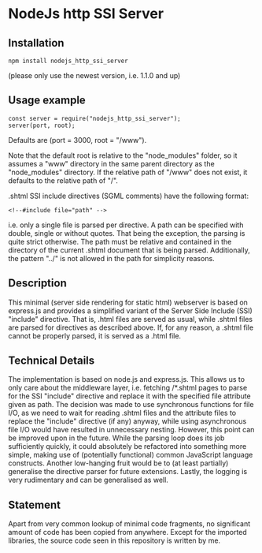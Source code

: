 # NodeJs http SSI Server

## Installation

```
npm install nodejs_http_ssi_server
```

(please only use the newest version, i.e. 1.1.0 and up)

## Usage example

```
const server = require("nodejs_http_ssi_server");
server(port, root);
```

Defaults are (port = 3000, root = "/www").

Note that the default root is relative to the "node_modules" folder, so it assumes a "www" directory in the same parent directory as the "node_modules" directory. If the relative path of "/www" does not exist, it defaults to the relative path of "/".

.shtml SSI include directives (SGML comments) have the following format:

```
<!--#include file="path" --> 
```

i.e. only a single file is parsed per directive. A path can be specified with double, single or without quotes. That being the exception, the parsing is quite strict otherwise. The path must be relative and contained in the directory of the current .shtml document that is being parsed. Additionally, the pattern "../" is not allowed in the path for simplicity reasons. 

## Description

This minimal (server side rendering for static html) webserver is based on express.js and provides a simplified variant of the Server Side Include (SSI) "include" directive. That is, .html files are served as usual, while .shtml files are parsed for directives as described above. If, for any reason, a .shtml file cannot be properly parsed, it is served as a .html file.

## Technical Details

The implementation is based on node.js and express.js. This allows us to only care about the middleware layer, i.e. fetching /\*.shtml pages to parse for the SSI "include" directive and replace it with the specified file attribute given as path. The decision was made to use synchronous functions for file I/O, as we need to wait for reading .shtml files and the attribute files to replace the "include" directive (if any) anyway, while using asynchronous file I/O would have resulted in unnecessary nesting. However, this point can be improved upon in the future. While the parsing loop does its job sufficiently quickly, it could absolutely be refactored into something more simple, making use of (potentially functional) common JavaScript language constructs. Another low-hanging fruit would be to (at least partially) generalise the directive parser for future extensions. Lastly, the logging is very rudimentary and can be generalised as well.

## Statement

Apart from very common lookup of minimal code fragments, no significant amount of code has been copied from anywhere. Except for the imported libraries, the source code seen in this repository is written by me.
 

